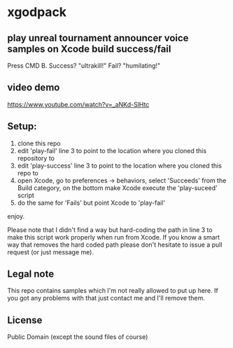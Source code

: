 # xgodpack
## play unreal tournament announcer voice samples on Xcode build success/fail

Press CMD B. Success? "ultrakill!" Fail? "humilating!"

## video demo

https://www.youtube.com/watch?v=_aNKd-SlHtc

## Setup:

1. clone this repo
2. edit 'play-fail' line 3 to point to the location where you cloned this repository to
3. edit 'play-success' line 3 to point to the location where you cloned this repo to
4. open Xcode, go to preferences -> behaviors, select 'Succeeds' from the Build category, on the bottom make Xcode execute the 'play-suceed' script
5. do the same for 'Fails' but point Xcode to 'play-fail'

enjoy.

Please note that I didn't find a way but hard-coding the path in line 3 to make this script work properly when run from Xcode. If you know a smart way that removes the hard coded path please don't hesitate to issue a pull request (or just message me).

## Legal note

This repo contains samples which I'm not really allowed to put up here. If you got any problems with that just contact me and I'll remove them.

## License

Public Domain (except the sound files of course)
